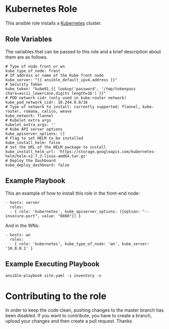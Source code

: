 
Kubernetes Role
=======================

This ansible role installs a [Kubernetes](https://kubernetes.io/) cluster.

Role Variables
----------------

The variables that can be passed to this role and a brief description about them are as follows.

	# Type of node front or wn
	kube_type_of_node: front
	# IP address or name of the Kube front node
	kube_server: "{{ ansible_default_ipv4.address }}"
	# Security Token
	kube_token: "kube01.{{ lookup('password', '/tmp/tokenpass chars=ascii_lowercase,digits length=16') }}"
	# POD network cidr (only used in kube-router network)
	kube_pod_network_cidr: 10.244.0.0/16
	# Type of network to install: currently supported: flannel, kube-router, romana, calico, weave
	kube_network: flannel
	# Kubelet extra args
	kubelet_extra_args: ''
	# Kube API server options
	kube_apiserver_options: []
	# Flag to set HELM to be installed
	kube_install_helm: false
	# Set the URL of the HELM package to install
	kube_install_helm_url: 'https://storage.googleapis.com/kubernetes-helm/helm-v2.7.2-linux-amd64.tar.gz'
	# Deploy the Dashboard
	kube_deploy_dashboard: false


Example Playbook
----------------

This an example of how to install this role in the front-end node:

    - hosts: server
      roles:
      - { role: 'kubernetes', kube_apiserver_options: [{option: "--insecure-port", value: "8080"}] }

And in the WNs:

    - hosts: wn
      roles:
      - { role: 'kubernetes', kube_type_of_node: 'wn', kube_server: '10.0.0.1' }

Example Executing Playbook
--------------------------

	ansible-playbook site.yaml -i inventory -v

Contributing to the role
========================
In order to keep the code clean, pushing changes to the master branch has been disabled.
If you want to contribute, you have to create a branch, upload your changes and then create a pull request.
Thanks
